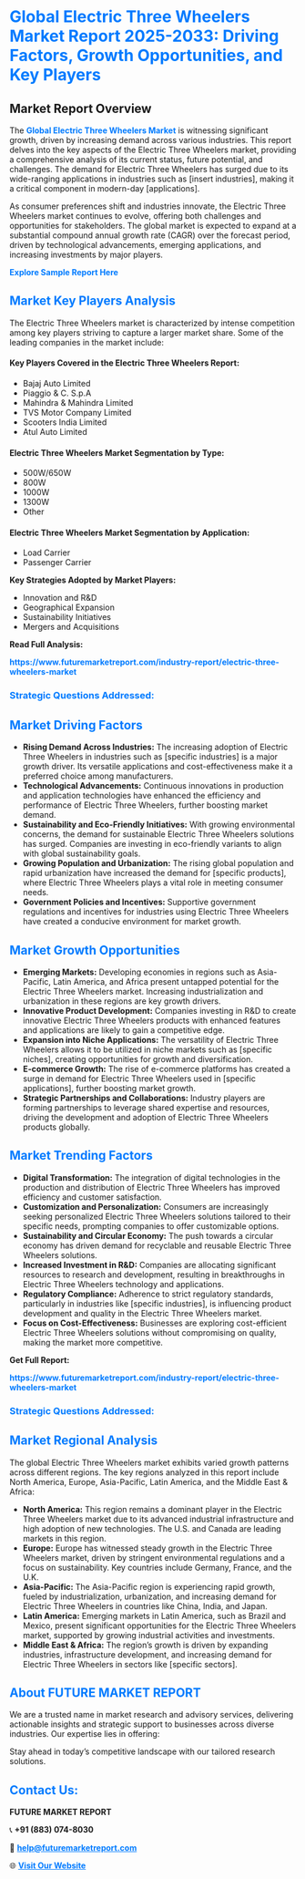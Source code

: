 <h1 style="color: #007BFF;">Global Electric Three Wheelers Market Report 2025-2033: Driving Factors, Growth Opportunities, and Key Players</h1>

<section id="overview">
<h2>Market Report Overview</h2>
<p>The <a href="https://www.futuremarketreport.com/industry-report/electric-three-wheelers-market" style="color: #007BFF; text-decoration: none;"><strong>Global Electric Three Wheelers Market</strong></a> is witnessing significant growth, driven by increasing demand across various industries. This report delves into the key aspects of the Electric Three Wheelers market, providing a comprehensive analysis of its current status, future potential, and challenges. The demand for Electric Three Wheelers has surged due to its wide-ranging applications in industries such as [insert industries], making it a critical component in modern-day [applications].</p>
<p>As consumer preferences shift and industries innovate, the Electric Three Wheelers market continues to evolve, offering both challenges and opportunities for stakeholders. The global market is expected to expand at a substantial compound annual growth rate (CAGR) over the forecast period, driven by technological advancements, emerging applications, and increasing investments by major players.</p>
</section>

<section id="overview">
<p><a href="https://www.futuremarketreport.com/request-sample/reportId=90766" style="color: #007BFF; text-decoration: none;"><strong>Explore Sample Report Here</strong></a></p>
</section>

<section id="key-players">
<h2 style="color: #007BFF;">Market Key Players Analysis</h2>
<p>The Electric Three Wheelers market is characterized by intense competition among key players striving to capture a larger market share. Some of the leading companies in the market include:</p>
<h4>Key Players Covered in the Electric Three Wheelers Report:</h4>
<ul><li>Bajaj Auto Limited</li><li>Piaggio &amp; C. S.p.A</li><li>Mahindra &amp; Mahindra Limited</li><li>TVS Motor Company Limited</li><li>Scooters India Limited</li><li>Atul Auto Limited</li></ul>
<h4>Electric Three Wheelers Market Segmentation by Type:</h4>
<ul><li>500W/650W</li><li>800W</li><li>1000W</li><li>1300W</li><li>Other</li></ul>

<h4>Electric Three Wheelers Market Segmentation by Application:</h4>
<ul><li>Load Carrier</li><li>Passenger Carrier</li></ul>
<p><strong>Key Strategies Adopted by Market Players:</strong></p>
<ul>
<li>Innovation and R&D</li>
<li>Geographical Expansion</li>
<li>Sustainability Initiatives</li>
<li>Mergers and Acquisitions</li>
</ul>
</section>

<section>
<p><strong>Read Full Analysis: </strong></p><a href="https://www.futuremarketreport.com/industry-report/electric-three-wheelers-market" style="color: #007BFF; text-decoration: none;"><strong>https://www.futuremarketreport.com/industry-report/electric-three-wheelers-market</strong></a>
<h3 style="color: #007BFF;">Strategic Questions Addressed:</h3>
</section>

<section id="driving-factors">
<h2 style="color: #007BFF;">Market Driving Factors</h2>
<ul>
<li><strong>Rising Demand Across Industries:</strong> The increasing adoption of Electric Three Wheelers in industries such as [specific industries] is a major growth driver. Its versatile applications and cost-effectiveness make it a preferred choice among manufacturers.</li>
<li><strong>Technological Advancements:</strong> Continuous innovations in production and application technologies have enhanced the efficiency and performance of Electric Three Wheelers, further boosting market demand.</li>
<li><strong>Sustainability and Eco-Friendly Initiatives:</strong> With growing environmental concerns, the demand for sustainable Electric Three Wheelers solutions has surged. Companies are investing in eco-friendly variants to align with global sustainability goals.</li>
<li><strong>Growing Population and Urbanization:</strong> The rising global population and rapid urbanization have increased the demand for [specific products], where Electric Three Wheelers plays a vital role in meeting consumer needs.</li>
<li><strong>Government Policies and Incentives:</strong> Supportive government regulations and incentives for industries using Electric Three Wheelers have created a conducive environment for market growth.</li>
</ul>
</section>

<section id="growth-opportunities">
<h2 style="color: #007BFF;">Market Growth Opportunities</h2>
<ul>
<li><strong>Emerging Markets:</strong> Developing economies in regions such as Asia-Pacific, Latin America, and Africa present untapped potential for the Electric Three Wheelers market. Increasing industrialization and urbanization in these regions are key growth drivers.</li>
<li><strong>Innovative Product Development:</strong> Companies investing in R&D to create innovative Electric Three Wheelers products with enhanced features and applications are likely to gain a competitive edge.</li>
<li><strong>Expansion into Niche Applications:</strong> The versatility of Electric Three Wheelers allows it to be utilized in niche markets such as [specific niches], creating opportunities for growth and diversification.</li>
<li><strong>E-commerce Growth:</strong> The rise of e-commerce platforms has created a surge in demand for Electric Three Wheelers used in [specific applications], further boosting market growth.</li>
<li><strong>Strategic Partnerships and Collaborations:</strong> Industry players are forming partnerships to leverage shared expertise and resources, driving the development and adoption of Electric Three Wheelers products globally.</li>
</ul>
</section>

<section id="trending-factors">
<h2 style="color: #007BFF;">Market Trending Factors</h2>
<ul>
<li><strong>Digital Transformation:</strong> The integration of digital technologies in the production and distribution of Electric Three Wheelers has improved efficiency and customer satisfaction.</li>
<li><strong>Customization and Personalization:</strong> Consumers are increasingly seeking personalized Electric Three Wheelers solutions tailored to their specific needs, prompting companies to offer customizable options.</li>
<li><strong>Sustainability and Circular Economy:</strong> The push towards a circular economy has driven demand for recyclable and reusable Electric Three Wheelers solutions.</li>
<li><strong>Increased Investment in R&D:</strong> Companies are allocating significant resources to research and development, resulting in breakthroughs in Electric Three Wheelers technology and applications.</li>
<li><strong>Regulatory Compliance:</strong> Adherence to strict regulatory standards, particularly in industries like [specific industries], is influencing product development and quality in the Electric Three Wheelers market.</li>
<li><strong>Focus on Cost-Effectiveness:</strong> Businesses are exploring cost-efficient Electric Three Wheelers solutions without compromising on quality, making the market more competitive.</li>
</ul>
</section>

<section>
<p><strong>Get Full Report: </strong></p><a href="https://www.futuremarketreport.com/industry-report/electric-three-wheelers-market" style="color: #007BFF; text-decoration: none;"><strong>https://www.futuremarketreport.com/industry-report/electric-three-wheelers-market</strong></a>
<h3 style="color: #007BFF;">Strategic Questions Addressed:</h3>
</section>


<section id="regional-analysis">
<h2 style="color: #007BFF;">Market Regional Analysis</h2>
<p>The global Electric Three Wheelers market exhibits varied growth patterns across different regions. The key regions analyzed in this report include North America, Europe, Asia-Pacific, Latin America, and the Middle East & Africa:</p>
<ul>
<li><strong>North America:</strong> This region remains a dominant player in the Electric Three Wheelers market due to its advanced industrial infrastructure and high adoption of new technologies. The U.S. and Canada are leading markets in this region.</li>
<li><strong>Europe:</strong> Europe has witnessed steady growth in the Electric Three Wheelers market, driven by stringent environmental regulations and a focus on sustainability. Key countries include Germany, France, and the U.K.</li>
<li><strong>Asia-Pacific:</strong> The Asia-Pacific region is experiencing rapid growth, fueled by industrialization, urbanization, and increasing demand for Electric Three Wheelers in countries like China, India, and Japan.</li>
<li><strong>Latin America:</strong> Emerging markets in Latin America, such as Brazil and Mexico, present significant opportunities for the Electric Three Wheelers market, supported by growing industrial activities and investments.</li>
<li><strong>Middle East & Africa:</strong> The region’s growth is driven by expanding industries, infrastructure development, and increasing demand for Electric Three Wheelers in sectors like [specific sectors].</li>
</ul>
</section>

<footer>
<h2 style="color: #007BFF;">About FUTURE MARKET REPORT</h2>
<p>We are a trusted name in market research and advisory services, delivering actionable insights and strategic support to businesses across diverse industries. Our expertise lies in offering:</p>

<p>Stay ahead in today’s competitive landscape with our tailored research solutions.</p>

<h2 style="color: #007BFF;">Contact Us:</h2>
<p><strong>FUTURE MARKET REPORT</strong></p>
<p>📞 <strong>+91 (883) 074-8030</strong></p>
<p>📧 <strong><a href="mailto:help@futuremarketreport.com" style="color: #007BFF;">help@futuremarketreport.com</a></strong></p>
<p>🌐 <strong><a href="https://www.futuremarketreport.com/" style="color: #007BFF;">Visit Our Website</a></strong></p>
</footer>